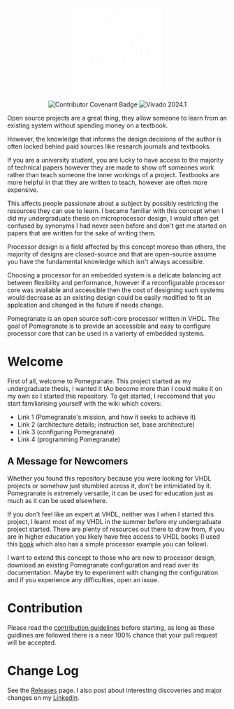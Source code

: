 <p align="center">
    <img src="https://github.com/Zachary-Pearce/Pomegranate/blob/main/images/logo/pomeg-white.png" srcset="https://github.com/Zachary-Pearce/Pomegranate/blob/main/images/logo/pomeg-black.png light" media="(prefers-color-scheme: light)" style="display: block; width:200px; height:auto;">
    <br>
    <img src="https://img.shields.io/badge/Contributor%20Covenant-2.1-4baaaa.svg" alt="Contributor Covenant Badge">
    <img src="https://img.shields.io/badge/Vivado-2024.1-green" alt="Vivado 2024.1">
</p>

Open source projects are a great thing, they allow someone to learn from an existing system without spending money on a textbook.

However, the knowledge that informs the design decisions of the author is often locked behind paid sources like research journals and textbooks.

If you are a university student, you are lucky to have access to the majority of technical papers however they are made to show off someones work rather than teach someone the inner workings of a project. Textbooks are more helpful in that they are written to teach, however are often more expensive.

This affects people passionate about a subject by possibly restricting the resources they can use to learn. I became familiar with this concept when I did my undergraduate thesis on microprocessor design, I would often get confused by synonyms I had never seen before and don't get me started on papers that are written for the sake of writing them.

Processor design is a field affected by this concept moreso than others, the majority of designs are closed-source and that are open-source assume you have the fundamental knowledge which isn't always accessible.

Choosing a processor for an embedded system is a delicate balancing act between flexibility and performance, however if a reconfigurable processor core was available and accessible then the cost of designing such systems would decrease as an existing design could be easily modified to fit an applcation and changed in the future if needs change.

Pomegranate is an open source soft-core processor written in VHDL. The goal of Pomegranate is to provide an accessible and easy to configure processor core that can be used in a varierty of embedded systems.

# Welcome
First of all, welcome to Pomegranate. This project started as my undergraduate thesis, I wanted it tAo become more than I could make it on my own so I started this repository. To get started, I reccomend that you start familiarising yourself with the wiki which covers:
- Link 1 (Pomegranate's mission, and how it seeks to achieve it)
- Link 2 (architecture details; instruction set, base architecture)
- Link 3 (configuring Pomegranate)
- Link 4 (programming Pomegranate)

## A Message for Newcomers
Whether you found this repository because you were looking for VHDL projects or somehow just stumbled across it, don't be intimidated by it. Pomegranate is extremely versatile, it can be used for education just as much as it can be used elsewhere.

If you don't feel like an expert at VHDL, neither was I when I started this project, I learnt most of my VHDL in the summer before my undergraduate project started. There are plenty of resources out there to draw from, if you are in higher education you likely have free access to VHDL books (I used this [book](https://www.amazon.co.uk/Digital-System-Design-VHDL-Zwolinski/dp/013039985X) which also has a simple processor example you can follow).

I want to extend this concept to those who are new to processor design, download an existing Pomegranate configuration and read over its documentation. Maybe try to experiment with changing the configuration and if you experience any difficulties, open an issue.

# Contribution
Please read the [contribution guidelines](https://github.com/Zachary-Pearce/Pomegranate/blob/main/.github/CONTRIBUTING.md) before starting, as long as these guidlines are followed there is a near 100% chance that your pull request will be accepted.

# Change Log
See the [Releases](https://github.com/Zachary-Pearce/Pomegranate/releases/) page. I also post about interesting discoveries and major changes on my [LinkedIn](https://www.linkedin.com/in/zachary-pearce-231307243/).
